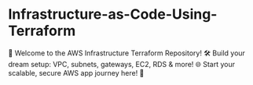 # Infrastructure-as-Code-Using-Terraform
🚀 Welcome to the AWS Infrastructure Terraform Repository! 🛠️  Build your dream setup: VPC, subnets, gateways, EC2, RDS &amp; more! 🌐  Start your scalable, secure AWS app journey here! 🌟
